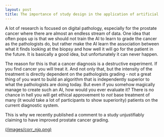 ```yaml
---
layout: post
title: The importance of study design in the application of artificial intelligence methods in medicine
---
```


A lot of research is focused on digital pathology, especially for the prostate cancer where there are 
 almost an endless stream of data. One idea that often pops up is that we should not train the AI to learn to grade 
 the cancer as the pathologists do, but rather make the AI learn the association between what it finds looking at the 
 biopsy and how well it will go for the patient in the future. It is basically a good idea, but unfortunately it can 
 never happen.
 
 The reason for this is that a cancer diagnosis is a destructive experiment. If you find cancer you will treat it. 
 And not only that, but the intensity of the treatment is directly dependent on the pathologists grading - not a 
 great thing of you want to build an algorithm that is independently superior to what the pathologists are doing today.
 But even if you somehow magically manage to create such an AI, how would you ever evaluate it? There is no chance in 
 hell you will get ethical approvement to _not_ base treatment of many (it would take a lot of participants to show 
 superiority) patients on the current diagnostic system. 
 
 This is why we recently published a comment to a study unjustifiably claiming to have improved prostate cancer grading.
 
 [(/images/corr_njp.png)](https://www.ncbi.nlm.nih.gov/pmc/articles/PMC6802122/pdf/41746_2019_Article_174.pdf)
 
 